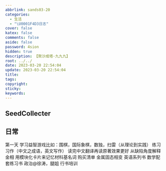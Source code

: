 ```yaml
---
abbrlink: sands03-20
categories:
  - 生活
  - "\U0001F4D3日志"
cover: false
katex: false
comments: false
aside: false
password: 4sion
hidden: true
description: 【聚沙成塔·九九九】
root: ../../
date: 2023-03-20 22:54:04
update: 2023-03-20 22:54:04
title:
tags:
copyright:
sticky:
keywords:
---
```


## SeedCollecter


## 日常
第一天 
学习益智游戏比如：围棋，国际象棋，数独，扫雷（从理论到实践）
练习习作（中文之成语，英文写作）
读完中文翻译再读原著效果更好
从缺陷角度解释金相
用模块化卡片来记忆材科基名词
购买清单 
金属固态相变
英语系列书
数学配套练习书
政治@徐涛，腿姐
行书培训